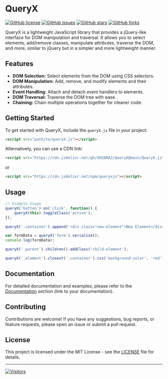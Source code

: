# QueryX

[![GitHub license](https://img.shields.io/github/license/SH20RAJ/QueryX.svg)](https://github.com/SH20RAJ/QueryX/blob/main/LICENSE)
[![GitHub issues](https://img.shields.io/github/issues/SH20RAJ/QueryX.svg)](https://github.com/SH20RAJ/QueryX/issues)
[![GitHub stars](https://img.shields.io/github/stars/SH20RAJ/QueryX.svg)](https://github.com/SH20RAJ/QueryX/stargazers)
[![GitHub forks](https://img.shields.io/github/forks/SH20RAJ/QueryX.svg)](https://github.com/SH20RAJ/QueryX/network)

QueryX is a lightweight JavaScript library that provides a jQuery-like interface for DOM manipulation and traversal. It allows you to select elements, add/remove classes, manipulate attributes, traverse the DOM, and more, similar to jQuery but in a simpler and more lightweight manner.

## Features

- **DOM Selection:** Select elements from the DOM using CSS selectors.
- **DOM Manipulation:** Add, remove, and modify elements and their attributes.
- **Event Handling:** Attach and detach event handlers to elements.
- **DOM Traversal:** Traverse the DOM tree with ease.
- **Chaining:** Chain multiple operations together for cleaner code.

## Getting Started

To get started with QueryX, include the `queryX.js` file in your project:

```html
<script src="path/to/queryX.js"></script>
```

Alternatively, you can use a CDN link:

```html
<script src="https://cdn.jsdelivr.net/gh/SH20RAJ/QueryX@main/QueryX.js"></script>
```
or
```html
<script src="https://cdn.jsdelivr.net/npm/queryxjs"></script>
```

## Usage

```javascript
// Example Usage
queryX('button').on('click', function() {
    queryX(this).toggleClass('active');
});

queryX('.container').append('<div class="new-element">New Element</div>');

var formData = queryX('form').serialize();
console.log(formData);

queryX('.parent').children().addClass('child-element');

queryX('.element').closest('.container').css('background-color', 'red');
```

## Documentation

For detailed documentation and examples, please refer to the [Documentation](#) section (link to your documentation).

## Contributing

Contributions are welcome! If you have any suggestions, bug reports, or feature requests, please open an issue or submit a pull request.

## License

This project is licensed under the MIT License - see the [LICENSE](LICENSE) file for details.

---

[![Visitors](https://api.visitorbadge.io/api/visitors?path=https%3A%2F%2Fgithub.com%2FSH20RAJ%2FQueryX%2F&labelColor=%23f47373&countColor=%23dce775&style=flat)](https://visitorbadge.io/status?path=https%3A%2F%2Fgithub.com%2FSH20RAJ%2FQueryX%2F)
